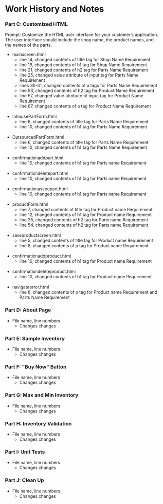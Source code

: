 <h1>Work History and Notes</h1>


<h3>Part C: Customized HTML</h3>
<p>Prompt:  Customize the HTML user interface for your customer’s application. The user interface should include the shop name, the product names, and the names of the parts.</p>
<ul>
    <li>mainscreen.html
        <ul>
        <li>line 14, changed contents of title tag for Shop Name Requirement</li>
        <li>line 19, changed contents of h1 tag for Shop Name Requirement</li>
        <li>line 21, changed contents of h2 tag for Parts Name Requirement</li>
        <li>line 25, changed value attribute of input tag for Parts Name Requirement</li>
        <li>lines 30-31, changed contents of a tags for Parts Name Requirement</li>
        <li>line 53, changed contents of h2 tag for Product Name Requirement</li>
        <li>line 57, changed value attribute of input tag for Product Name Requirement</li>
        <li>line 67, changed contents of a tag for Product Name Requirement</li>
        </ul>
    </li><br/>
    <li>InhousePartForm.html
        <ul>
            <li>line 6, changed contents of title tag for Parts Name Requirement</li>
            <li>line 10, changed contents of h1 tag for Parts Name Requirement</li>
        </ul>
    </li><br/>
    <li>OutsourcedPartForm.html
        <ul>
            <li>line 6, changed contents of title tag for Parts Name Requirement</li>
            <li>line 10, changed contents of h1 tag for Parts Name Requirement</li>
        </ul>
    </li><br/>
    <li>confirmationaddpart.html
        <ul>
            <li>line 10, changed contents of h1 tag for Parts name Requirement</li>
        </ul>
    </li><br/>
    <li>confirmationdeletepart.html
        <ul>
            <li>line 10, changed contents of h1 tag for Parts name Requirement</li>
        </ul>
    </li><br/>
    <li>confirmationassocpart.html
        <ul>
            <li>line 10, changed contents of h1 tag for Parts name Requirement</li>
        </ul>
    </li><br/>
    <li>productForm.html
        <ul>
            <li>line 7, changed contents of title tag for Product name Requirement</li>
            <li>line 12, changed contents of h1 tag for Product name Requirement</li>
            <li>line 35, changed contents of h2 tag for Parts name Requirement</li>
            <li>line 54, changed contents of h2 tag for Parts name Requirement</li>
        </ul>
    </li><br/>
    <li>saveproductscreen.html
        <ul>
            <li>line 5, changed contents of title tag for Product name Requirement</li>
            <li>line 8, changed contents of p tag for Product name Requirement</li>
        </ul>
    </li><br/>
    <li>confirmationaddproduct.html
        <ul>
            <li>line 10, changed contents of h1 tag for Product name Requirement</li>
        </ul>
    </li><br/>
    <li>confirmationdeleteproduct.html
        <ul>
            <li>line 10, changed contents of h1 tag for Product name Requirement</li>
        </ul>
    </li><br/>
    <li>navigateerror.html
        <ul>
            <li>line 8, changed contents of p tag for Product name Requirement and Parts Name Requirement</li>
        </ul>
    </li>
</ul>

<h3>Part D: About Page</h3>
<ul>
    <li>File name, line numbers
        <ul><li>Changes changes</li></ul>
    </li>
</ul>

<h3>Part E: Sample Inventory</h3>
<ul>
    <li>File name, line numbers
        <ul><li>Changes changes</li></ul>
    </li>
</ul>

<h3>Part F: "Buy Now" Button</h3>
<ul>
    <li>File name, line numbers
        <ul><li>Changes changes</li></ul>
    </li>
</ul>

<h3>Part G: Max and Min Inventory</h3>
<ul>
    <li>File name, line numbers
        <ul><li>Changes changes</li></ul>
    </li>
</ul>

<h3>Part H: Inventory Validation</h3>
<ul>
    <li>File name, line numbers
        <ul><li>Changes changes</li></ul>
    </li>
</ul>

<h3>Part I: Unit Tests</h3>
<ul>
    <li>File name, line numbers
        <ul><li>Changes changes</li></ul>
    </li>
</ul>

<h3>Part J: Clean Up</h3>
<ul>
    <li>File name, line numbers
        <ul><li>Changes changes</li></ul>
    </li>
</ul>
